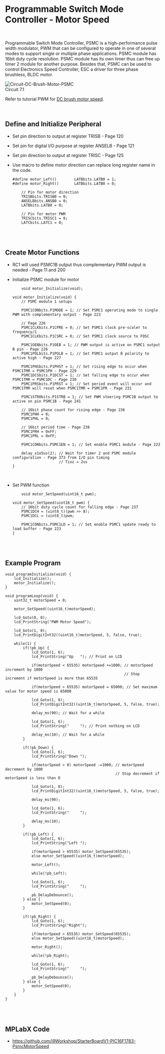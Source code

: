 # Programmable Switch Mode Controller - Motor Speed

<br/>

Programmable Switch Mode Controller, PSMC is a high-performance pulse width modulator, PWM that can be configured to operate in one of several modes to support single or multiple phase applications. 
PSMC module has 16bit duty cycle resolution. PSMC module has its own timer thus can free up timer 2 module for another purpose. 
Besides that, PSMC can be used to control Electronics Speed Controller, ESC a driver for three phase brushless, BLDC motor.
<br/>

![Circuit-DC-Brush-Motor-PSMC](https://github.com/user-attachments/assets/71e53762-b541-472e-90a0-ca323b06d60e)
<br/>
Circuit 7.1

Refer to tutorial PWM for [DC brush motor speed](https://github.com/i9Workshop/Tutorials-Microchip-XC8/tree/main/Tutorials-PIC16F/06-PWM-Motor-Speed).
<br/>

<br/>

## Define and Initialize Peripheral

* Set pin direction to output at register TRISB - Page 120
* Set pin for digital I/O purpose at register ANSELB - Page 121
* Set pin direction to output at register TRISC - Page 125
* Use macro to define motor direction can replace long register name in the code.
  
  ```
  #define motor_Left()        LATBbits.LATB0 = 1;
  #define motor_Right()       LATBbits.LATB0 = 0;
  ```
  
  ```
      // Pin for motor direction
      TRISBbits.TRISB0 = 0;
      ANSELBbits.ANSB0 = 0;
      LATBbits.LATB0 = 0;
      
      // Pin for motor PWM
      TRISCbits.TRISC1 = 0;
      LATCbits.LATC1 = 0;
  ```
<br/>

<br/>

## Create Motor Functions

* RC1 will used PSMC1B output thus complementary PWM output is needed - Page 11 and 200

* Initialize PSMC module for motor
  
  ```
      void motor_Initialize(void);
  ```
  
  ```
  void motor_Initialize(void) {
      // PSMC module 1 setups
      
      PSMC1CONbits.P1MODE = 1; // Set PSMC1 operating mode to single PWM with complementary output - Page 223
      
      // Page 226
      PSMC1CLKbits.P1CPRE = 0; // Set PSMC1 clock pre-scaler to frequency/1
      PSMC1CLKbits.P1CSRC = 0; // Set PSMC1 clock source to FOSC
      
      PSMC1OENbits.P1OEB = 1; // PWM output is active on PSMC1 output B pin - Page 226
      PSMC1POLbits.P1POLB = 1; // Set PSMC1 output B polarity to active high - Page 227
      
      PSMC1PHSbits.P1PHST = 1; // Set rising edge to occur when PSMC1TMR = PSMC1PH - Page 229
      PSMC1DCSbits.P1DCST = 1; // Set falling edge to occur when PSMC1TMR = PSMC1DC - Page 230
      PSMC1PRSbits.P1PRST = 1; // Set period event will occur and PSMC1TMR will reset when PSMC1TMR = PSMC1PR - Page 231
      
      PSMC1STR0bits.P1STRB = 1; // Set PWM steering PSMC1B output to active on pin PSMC1B - Page 241
      
      // 16bit phase count for rising edge - Page 236
      PSMC1PHH = 0;
      PSMC1PHL = 0;
      
      // 16bit period time - Page 238
      PSMC1PRH = 0xFF;
      PSMC1PRL = 0xFF;
      
      PSMC1CONbits.PSMC1EN = 1; // Set enable PSMC1 module - Page 223
      
      delay_x1o5us(2); // Wait for timer 2 and PSMC module configuration - Page 373 from I/O pin timing
                       // Tioz = 2us
  }
  ```
<br/>

* Set PWM function
  
  ```
      void motor_SetSpeed(uint16_t pwm);
  ```
  
  ```
  void motor_SetSpeed(uint16_t pwm) {
      // 16bit duty cycle count for falling edge - Page 237
      PSMC1DCH = (uint8_t)(pwm >> 8);
      PSMC1DCL = (uint8_t)pwm;
      
      PSMC1CONbits.PSMC1LD = 1; // Set enable PSMC1 update ready to load buffer - Page 223
  }
  ```
<br/>

<br/>

## Example Program

```
void programInitialize(void) {
    lcd_Initialize();
    motor_Initialize();
}
```

```
void programLoop(void) {
    uint32_t motorSpeed = 0;
    
    motor_SetSpeed((uint16_t)motorSpeed);
    
    lcd_Goto(0, 0);
    lcd_PrintString("PWM Motor Speed");
    
    lcd_Goto(1, 0);
    lcd_PrintDigitInt32((uint16_t)motorSpeed, 5, false, true);
    
    while(1) {
        if(!pb_Up) {
            lcd_Goto(1, 6);
            lcd_PrintString("Up   "); // Print on LCD
            
            if(motorSpeed < 65535) motorSpeed +=1000; // motorSpeed increment by 1000
                                                      // Stop increment if motorSpeed is more than 65535
            
            if(motorSpeed > 65535) motorSpeed = 65000; // Set maximum value for motor speed is 65000
            
            lcd_Goto(1, 0);
            lcd_PrintDigitInt32((uint16_t)motorSpeed, 5, false, true);
            
            delay_ms(90); // Wait for a while
            
            lcd_Goto(1, 6);
            lcd_PrintString("     "); // Print nothing on LCD
            
            delay_ms(10); // Wait for a while
        }
        
        if(!pb_Down) {
            lcd_Goto(1, 6);
            lcd_PrintString("Down ");
            
            if(motorSpeed > 0) motorSpeed -=1000; // motorSpeed decrement by 1000
                                                  // Stop decrement if motorSpeed is less than 0
            
            lcd_Goto(1, 0);
            lcd_PrintDigitInt32((uint16_t)motorSpeed, 5, false, true);
            
            delay_ms(90);
            
            lcd_Goto(1, 6);
            lcd_PrintString("     ");
            
            delay_ms(10);
        }
        
        if(!pb_Left) {
            lcd_Goto(1, 6);
            lcd_PrintString("Left ");
            
            if(motorSpeed > 65535) motor_SetSpeed(65535);
            else motor_SetSpeed((uint16_t)motorSpeed);
            
            motor_Left();
            
            while(!pb_Left);
            
            lcd_Goto(1, 6);
            lcd_PrintString("     ");
            
            pb_DelayDebounce();
        } else {
            motor_SetSpeed(0);
        }
        
        if(!pb_Right) {
            lcd_Goto(1, 6);
            lcd_PrintString("Right");
            
            if(motorSpeed > 65535) motor_SetSpeed(65535);
            else motor_SetSpeed((uint16_t)motorSpeed);
            
            motor_Right();
            
            while(!pb_Right);
            
            lcd_Goto(1, 6);
            lcd_PrintString("     ");
            
            pb_DelayDebounce();
        } else {
            motor_SetSpeed(0);
        }
    }
}
```
<br/>

<br/>

## MPLabX Code

* https://github.com/i9Workshop/StarterBoardV1-PIC16F1783-PsmcMotorSpeed
<br/>

<br/>
